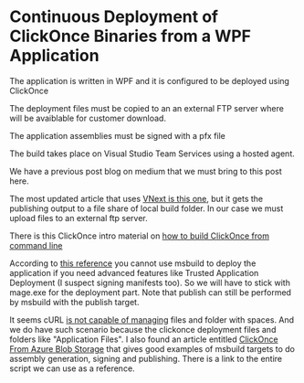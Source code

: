 Continuous Deployment of ClickOnce Binaries from a WPF Application
====================

The application is written in WPF and it is configured to be deployed using ClickOnce

The deployment files must be copied to an an external FTP server where will be avaiblable for customer download.

The application assemblies must be signed with a pfx file

The build takes place on Visual Studio Team Services using a hosted agent.



We have a previous post blog on medium that we must bring to this post here.

The most updated article that uses [VNext is this one](https://blogs.msdn.microsoft.com/tfssetup/2015/10/15/building-clickonce-apps-using-build-vnext/), but it gets the publishing output to a file share of local build folder. In our case we must upload files to an external ftp server. 


There is this ClickOnce intro material on [how to build ClickOnce from command line](https://msdn.microsoft.com/en-us/library/ms165431.aspx)

According to [this reference](https://msdn.microsoft.com/en-us/library/xc3tc5xx.aspx?f=255&MSPPError=-2147217396) you cannot use msbuild to deploy the application if you need advanced features like Trusted Application Deployment (I suspect signing manifests too). So we will have to stick with mage.exe for the deployment part. Note that publish can still be performed by msbuild with the publish target.

It seems cURL [is not capable of managing](http://stackoverflow.com/questions/35149497/tfs-2015-build-vnext-curl-ftp-upload-buggy-or-difficult-to-use) files and folder with spaces. And we do have such scenario because the clickonce deployment files and folders like "Application Files". 
I also found an article entitled [ClickOnce From Azure Blob Storage](http://jake.ginnivan.net/clickonce-from-azure-blob-storage/) that gives good examples of msbuild targets to do assembly generation, signing and publishing. There is a link to the entire script we can use as a reference.